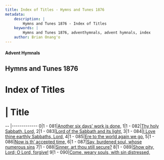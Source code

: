 ```yaml
---
title: Index of Titles - Hymns and Tunes 1876
metadata:
    description: |
        Hymns and Tunes 1876 - Index of Titles
    keywords: |
        Hymns and Tunes 1876, adventhymnals, advent hymnals, index
    author: Brian Onang'o
---
```


#### Advent Hymnals

## Hymns and Tunes 1876

# Index of Titles
# | Title                        
-- |-------------
0|1 - 081|[Another six days’ work is done,](/001-100/081-090/01.Another-six-days’-work-is-done,)
1|1 - 082|[Thy holy Sabbath, Lord,](/001-100/081-090/02.Thy-holy-Sabbath,-Lord,)
2|1 - 083|[Lord of the Sabbath and its light,](/001-100/081-090/03.Lord-of-the-Sabbath-and-its-light,)
3|1 - 084|[I Love thine earthly Sabbaths, Lord,](/001-100/081-090/04.I-Love-thine-earthly-Sabbaths,-Lord,)
4|1 - 085|[Ere to the world again we go,](/001-100/081-090/05.Ere-to-the-world-again-we-go,)
5|1 - 086|[Now is th’ accepted time,](/001-100/081-090/06.Now-is-th’-accepted-time,)
6|1 - 087|[Say, burdened soul, whose numerous sins](/001-100/081-090/07.Say,-burdened-soul,-whose-numerous-sins)
7|1 - 088|[Sinner, art thou still secure?](/001-100/081-090/08.Sinner,-art-thou-still-secure)
8|1 - 089|[Show pity, Lord; O Lord, forgive!](/001-100/081-090/09.Show-pity,-Lord;-O-Lord,-forgive!)
9|1 - 090|[Come, weary souls, with sin distressed,](/001-100/081-090/10.Come,-weary-souls,-with-sin-distressed,)